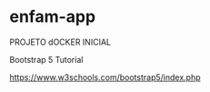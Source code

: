 # enfam-app

PROJETO dOCKER INICIAL

Bootstrap 5 Tutorial

https://www.w3schools.com/bootstrap5/index.php
